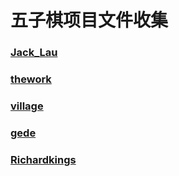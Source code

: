 # 五子棋项目文件收集

### [Jack_Lau](/project_demo/gobang_Jack_Lau)

### [thework](/project_demo/OOPBasedChessGame)

### [village](/project_demo/gobang_village)

### [gede](/project_demo/gobang_Gede)

### [Richardkings](/project_demo/Richardkings)